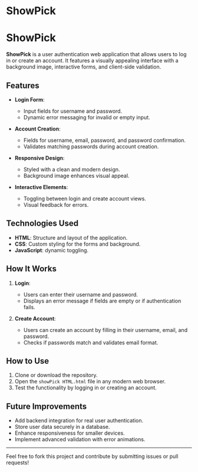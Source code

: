 # ShowPick
# ShowPick

**ShowPick** is a user authentication web application that allows users to log in or create an account. It features a visually appealing interface with a background image, interactive forms, and client-side validation.

## Features

- **Login Form**: 
  - Input fields for username and password.
  - Dynamic error messaging for invalid or empty input.
  
- **Account Creation**: 
  - Fields for username, email, password, and password confirmation.
  - Validates matching passwords during account creation.
  
- **Responsive Design**:
  - Styled with a clean and modern design.
  - Background image enhances visual appeal.

- **Interactive Elements**:
  - Toggling between login and create account views.
  - Visual feedback for errors.

## Technologies Used

- **HTML**: Structure and layout of the application.
- **CSS**: Custom styling for the forms and background.
- **JavaScript**: dynamic toggling.

## How It Works

1. **Login**:
   - Users can enter their username and password.
   - Displays an error message if fields are empty or if authentication fails.

2. **Create Account**:
   - Users can create an account by filling in their username, email, and password.
   - Checks if passwords match and validates email format.

## How to Use

1. Clone or download the repository.
2. Open the `showPick HTML.html` file in any modern web browser.
3. Test the functionality by logging in or creating an account.

## Future Improvements

- Add backend integration for real user authentication.
- Store user data securely in a database.
- Enhance responsiveness for smaller devices.
- Implement advanced validation with error animations.


---

Feel free to fork this project and contribute by submitting issues or pull requests!
